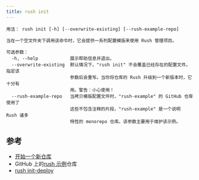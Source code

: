 ```yaml
---
title: rush init
---
```


```
用法： rush init [-h] [--overwrite-existing] [--rush-example-repo]

当在一个空文件夹下调用该命令时，它会提供一系列配置模版来使用 Rush 管理项目。

可选参数：
  -h, --help            展示帮助信息并退出。
  --overwrite-existing  默认情况下，"rush init" 不会覆盖已经存在的配置文件。指定该
                        参数后会重写。当你将仓库的 Rush 升级到一个新版本时，它十分有
                        用。警告：小心使用！
  --rush-example-repo   当拷贝模版配置文件时，"rush-example" 的 GitHub 仓库使用了
                        这些不包含注释的片段，"rush-example" 是一个说明 Rush 诸多
                        特性的 monorepo 仓库。该参数主要用于维护该示例。
```

## 参考

- [开始一个新仓库](../maintainer/setup_new_repo.md)
- GitHub 上的[rush 示例](https://github.com/microsoft/rush-example)仓库
- [rush init-deploy](../commands/rush_init-deploy.md)
